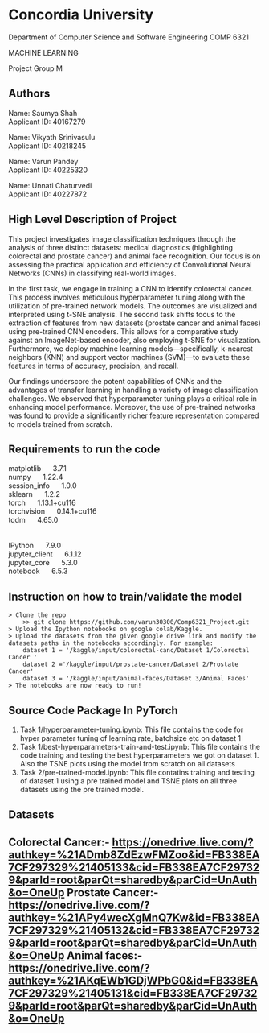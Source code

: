 # Concordia University

Department of Computer Science and Software Engineering COMP 6321

MACHINE LEARNING

Project Group M

## Authors

Name: Saumya Shah <br/>
Applicant ID: 40167279

Name: Vikyath Srinivasulu <br/>
Applicant ID: 40218245

Name: Varun Pandey <br/>
Applicant ID: 40225320

Name: Unnati Chaturvedi <br/>
Applicant ID: 40227872

## High Level Description of Project
This project investigates image classification techniques through the analysis of three distinct datasets: medical diagnostics (highlighting colorectal and prostate cancer) and animal face recognition. Our focus is on assessing the practical application and efficiency of Convolutional Neural Networks (CNNs) in classifying real-world images.

In the first task, we engage in training a CNN to identify colorectal cancer. This process involves meticulous hyperparameter tuning along with the utilization of pre-trained network models. The outcomes are visualized and interpreted using t-SNE analysis. The second task shifts focus to the extraction of features from new datasets (prostate cancer and animal faces) using pre-trained CNN encoders. This allows for a comparative study against an ImageNet-based encoder, also employing t-SNE for visualization. Furthermore, we deploy machine learning models—specifically, k-nearest neighbors (KNN) and support vector machines (SVM)—to evaluate these features in terms of accuracy, precision, and recall.

Our findings underscore the potent capabilities of CNNs and the advantages of transfer learning in handling a variety of image classification challenges. We observed that hyperparameter tuning plays a critical role in enhancing model performance. Moreover, the use of pre-trained networks was found to provide a significantly richer feature representation compared to models trained from scratch.

## Requirements to run the code
matplotlib         &nbsp;&nbsp;&nbsp;&nbsp; 3.7.1  <br/>
numpy              &nbsp;&nbsp;&nbsp;&nbsp; 1.22.4  <br/>
session_info       &nbsp;&nbsp;&nbsp;&nbsp; 1.0.0  <br/>
sklearn            &nbsp;&nbsp;&nbsp;&nbsp; 1.2.2  <br/>
torch              &nbsp;&nbsp;&nbsp;&nbsp; 1.13.1+cu116  <br/>
torchvision        &nbsp;&nbsp;&nbsp;&nbsp; 0.14.1+cu116  <br/>
tqdm               &nbsp;&nbsp;&nbsp;&nbsp; 4.65.0  <br/>
<br/>
<br/>
IPython            &nbsp;&nbsp;&nbsp;&nbsp; 7.9.0  <br/>
jupyter_client     &nbsp;&nbsp;&nbsp;&nbsp; 6.1.12  <br/>
jupyter_core       &nbsp;&nbsp;&nbsp;&nbsp; 5.3.0  <br/>
notebook           &nbsp;&nbsp;&nbsp;&nbsp; 6.5.3  <br/>

## Instruction on how to train/validate the model
```
> Clone the repo
    >> git clone https://github.com/varun30300/Comp6321_Project.git
> Upload the Ipython notebooks on google colab/Kaggle.
> Upload the datasets from the given google drive link and modify the datasets paths in the notebooks accordingly. For example:
    dataset 1 = '/kaggle/input/colorectal-canc/Dataset 1/Colorectal Cancer '
    dataset 2 ='/kaggle/input/prostate-cancer/Dataset 2/Prostate Cancer'
    dataset 3 = '/kaggle/input/animal-faces/Dataset 3/Animal Faces'
> The notebooks are now ready to run!
```
## Source Code Package In PyTorch
1) Task 1/hyperparameter-tuning.ipynb: This file contains the code for hyper parameter tuning of learning rate, batchsize etc on dataset 1 <br/>
2) Task 1/best-hyperparameters-train-and-test.ipynb: This file contains the code training and testing the best hyperparameters we got on dataset 1. Also the TSNE plots using the model from scratch on all datasets <br/>
3) Task 2/pre-trained-model.ipynb: This file contatins training and testing of dataset 1 using a pre trained model and TSNE plots on all three datasets using the pre trained model.


## Datasets
Colorectal Cancer:- https://onedrive.live.com/?authkey=%21ADmb8ZdEzwFMZoo&id=FB338EA7CF297329%21405133&cid=FB338EA7CF297329&parId=root&parQt=sharedby&parCid=UnAuth&o=OneUp
Prostate Cancer:-  https://onedrive.live.com/?authkey=%21APy4wecXgMnQ7Kw&id=FB338EA7CF297329%21405132&cid=FB338EA7CF297329&parId=root&parQt=sharedby&parCid=UnAuth&o=OneUp
Animal faces:-  https://onedrive.live.com/?authkey=%21AKqEWb1GDjWPbG0&id=FB338EA7CF297329%21405131&cid=FB338EA7CF297329&parId=root&parQt=sharedby&parCid=UnAuth&o=OneUp
---
